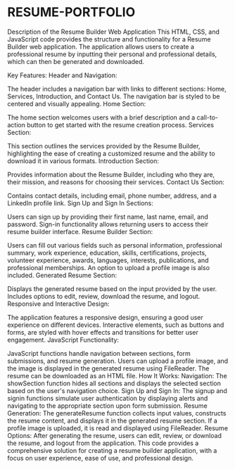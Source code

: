 # RESUME-PORTFOLIO
Description of the Resume Builder Web Application
This HTML, CSS, and JavaScript code provides the structure and functionality for a Resume Builder web application. The application allows users to create a professional resume by inputting their personal and professional details, which can then be generated and downloaded.

Key Features:
Header and Navigation:

The header includes a navigation bar with links to different sections: Home, Services, Introduction, and Contact Us.
The navigation bar is styled to be centered and visually appealing.
Home Section:

The home section welcomes users with a brief description and a call-to-action button to get started with the resume creation process.
Services Section:

This section outlines the services provided by the Resume Builder, highlighting the ease of creating a customized resume and the ability to download it in various formats.
Introduction Section:

Provides information about the Resume Builder, including who they are, their mission, and reasons for choosing their services.
Contact Us Section:

Contains contact details, including email, phone number, address, and a LinkedIn profile link.
Sign Up and Sign In Sections:

Users can sign up by providing their first name, last name, email, and password.
Sign-in functionality allows returning users to access their resume builder interface.
Resume Builder Section:

Users can fill out various fields such as personal information, professional summary, work experience, education, skills, certifications, projects, volunteer experience, awards, languages, interests, publications, and professional memberships.
An option to upload a profile image is also included.
Generated Resume Section:

Displays the generated resume based on the input provided by the user.
Includes options to edit, review, download the resume, and logout.
Responsive and Interactive Design:

The application features a responsive design, ensuring a good user experience on different devices.
Interactive elements, such as buttons and forms, are styled with hover effects and transitions for better user engagement.
JavaScript Functionality:

JavaScript functions handle navigation between sections, form submissions, and resume generation.
Users can upload a profile image, and the image is displayed in the generated resume using FileReader.
The resume can be downloaded as an HTML file.
How It Works:
Navigation: The showSection function hides all sections and displays the selected section based on the user's navigation choice.
Sign Up and Sign In: The signup and signin functions simulate user authentication by displaying alerts and navigating to the appropriate section upon form submission.
Resume Generation: The generateResume function collects input values, constructs the resume content, and displays it in the generated resume section. If a profile image is uploaded, it is read and displayed using FileReader.
Resume Options: After generating the resume, users can edit, review, or download the resume, and logout from the application.
This code provides a comprehensive solution for creating a resume builder application, with a focus on user experience, ease of use, and professional design.
